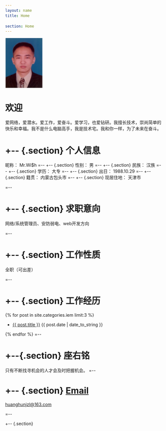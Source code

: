 ```yaml
---
layout: name
title: Home

section: Home
---
```


<img class='inset right' src='/files/images/wish_index.png' title='Mr.Wi$h' width='120px' />

欢迎
=======

爱网络，爱潜水。爱工作，爱奋斗。爱学习，也爱钻研。我擅长技术，崇尚简单的快乐和幸福。我不是什么电脑高手，我是技术宅。我和你一样，为了未来在奋斗。

+--	{.section}
个人信息
========
昵称：		 Mr.Wi$h
=--
+-- {.section}
性别：			  男
=--
+-- {.section}
民族：			汉族
=--
+-- {.section}
学历：			大专
=--
+-- {.section}
出日：	  1988.10.29
=--
+-- {.section}
籍贯：	内蒙古包头市
=--
+-- {.section}
现居住地：	  天津市

=--

+-- {.section}
求职意向
=====
网络/系统管理员、安防弱电、web开发方向

=--

+-- {.section}
工作性质
=====
全职（可出差）

=--

+-- {.section}
工作经历
=====
{% for post in site.categories.iem limit:3 %}
<ul class="compact recent">
<li>
	<a href="{{ post.url }}" title="{{ post.excerpt }}">{{ post.title }}</a>
	<span class="date">{{ post.date | date_to_string }}</span> 
</li>
</ul>
{% endfor %}
=--

+--{.section}
座右铭
======
只有不断找寻机会的人才会及时把握机会。
=--

+-- {.section}
[Email](#)
====================================

huanghunjzl@163.com

=--

+-- {.section}
